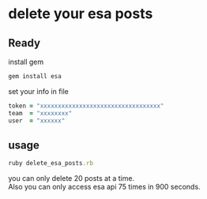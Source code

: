 # delete your esa posts

## Ready

install gem
```ruby
gem install esa
```

set your info in file
```ruby
token = "xxxxxxxxxxxxxxxxxxxxxxxxxxxxxxxxxx"
team  = "xxxxxxxx"
user  = "xxxxxx"
```

## usage

```ruby
ruby delete_esa_posts.rb
```

you can only delete 20 posts at a time.  
Also you can only access esa api 75 times in 900 seconds.
